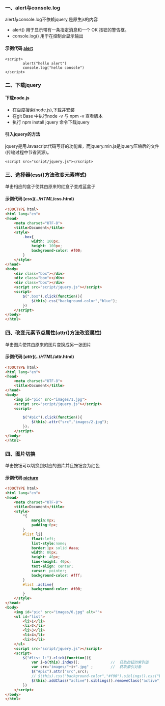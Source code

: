 ### 一、alert与console.log
alert与console.log不依赖jquery,是原生js的内容
+ alert()   		用于显示带有一条指定消息和一个 OK 按钮的警告框。
+ console.log() 	用于在控制台显示输出

#### 示例代码 [alert](../HTML/alert.html)
``` script
<script>
		alert("hello alert")
		console.log("hello console")
</script>
```
### 二、下载jquery
#### 下载node.js
+ 在百度搜索(node.js),下载并安装
+ 在git Base 中执行node -v 与 npm -v 查看版本
+ 执行 npm install jquery 命令下载jquery

#### 引入jquery的方法
jquery是用Javascript代码写好的功能库，而jquery.min.js是jquery压缩后的文件(传输过程中节省资源)。

``` script
<script src="script/jquery.js"></script>
```
### 三、选择器(css()方法改变元素样式)
单击相应的盒子使其由原来的红盒子变成蓝盒子

#### 示例代码 [$css](../HTML/$css.html)
``` html
<!DOCTYPE html>
<html lang="en">
<head>
	<meta charset="UTF-8">
	<title>Document</title>
	<style>
		.box{
			width: 100px;
			height: 100px;
			background-color: #f00;
		}
	</style>
</head>
<body>
	<div class="box"></div>
	<div class="box"></div>
	<div class="box"></div>
	<script src="script/jquery.js"></script>
	<script>
		$(".box").click(function(){
			$(this).css("background-color","blue");
		})
	</script>
</body>
</html>
```
### 四、改变元素节点属性(attr()方法改变属性)
单击图片使其由原来的图片变换成另一张图片

#### 示例代码 [$attr](../HTML/$attr.html)
``` html
<!DOCTYPE html>
<html lang="en">
<head>
	<meta charset="UTF-8">
	<title>Document</title>
</head>
<body>
	<img id="pic" src="images/1.jpg">
	<script src="script/jquery.js"></script>
	<script>

		$("#pic").click(function(){
			$(this).attr("src","images/2.jpg");
		});
	</script>
</body>
</html>
```
### 四、图片切换
单击按钮可以切换到对应的图片并且按钮变为红色

#### 示例代码 [picture](../HTML/picture.html)
``` html
<!DOCTYPE html>
<html lang="en">
<head>
	<meta charset="UTF-8">
	<title>Document</title>
	<style>
		*{
			margin:0px;
			padding:0px;
		}
		#list li{
			float:left;
			list-style:none;
			border:1px solid #aaa;
			width: 80px;
			height: 40px;
			line-height: 40px;
			text-align: center;	
			cursor: pointer;
			background-color: #fff;
		}
		#list .active{
			background-color: #f00;
		}
	</style>
</head>
<body>
	<img id="pic" src="images/0.jpg" alt="">
	<ul id="list">
		<li>1</li>
		<li>2</li>
		<li>3</li>
		<li>4</li>
		<li>5</li>
	</ul>
	<script src="script/jquery.js"></script>
	<script>
		$("#list li").click(function(){
			var i=$(this).index();				//	获取按钮的索引值
			var src="images/"+i+".jpg" ;     	//	获取索引对象
			$("#pic").attr("src",src);
			// $(this).css("background-color","#f00").siblings().css("background-color","#fff")
			$(this).addClass("active").siblings().removeClass("active");
		})
	</script>
</body>
</html>
```
